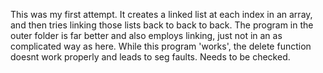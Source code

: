 This was my first attempt. It creates a linked list at each index in an array, 
and then tries linking those lists back to back to back. The program in the 
outer folder is far better and also employs linking, just not in an as 
complicated way as here. While this program 'works', the delete function doesnt
work properly and leads to seg faults. Needs to be checked.